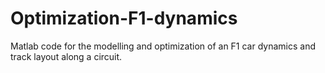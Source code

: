 # Optimization-F1-dynamics
Matlab code for the modelling and optimization of an F1 car dynamics and track layout along a circuit. 
